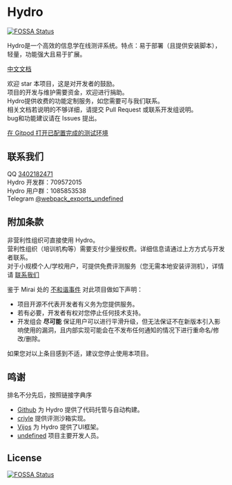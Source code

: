 # Hydro
[![FOSSA Status](https://app.fossa.com/api/projects/git%2Bgithub.com%2Fhydro-dev%2FHydro.svg?type=shield)](https://app.fossa.com/projects/git%2Bgithub.com%2Fhydro-dev%2FHydro?ref=badge_shield)

Hydro是一个高效的信息学在线测评系统。特点：易于部署（且提供安装脚本），轻量，功能强大且易于扩展。  

[中文文档](https://hydro.js.org/)  

欢迎 star 本项目，这是对开发者的鼓励。  
项目的开发与维护需要资金，欢迎进行捐助。  
Hydro提供收费的功能定制服务，如您需要可与我们联系。  
相关文档若说明的不够详细，请提交 Pull Request 或联系开发组说明。  
bug和功能建议请在 Issues 提出。  

[在 Gitpod 打开已配置完成的测试环境](https://gitpod.io/#https://github.com/hydro-dev/Hydro)  

## 联系我们

QQ [3402182471](https://wpa.qq.com/msgrd?v=3&uin=3402182471&site=qq&menu=yes)  
Hydro 开发群：709572015  
Hydro 用户群：1085853538  
Telegram [@webpack_exports_undefined](https://t.me/webpack_exports_undefined)  

## 附加条款

非营利性组织可直接使用 Hydro。  
营利性组织（培训机构等）需要支付少量授权费。详细信息请通过上方方式与开发者联系。  
对于小规模个人/学校用户，可提供免费评测服务（您无需本地安装评测机），详情请 [联系我们](#联系我们)  

鉴于 Mirai 处的 [不和谐事件](https://github.com/mamoe/mirai/issues/850) 对此项目做如下声明：

- 项目开源不代表开发者有义务为您提供服务。  
- 若有必要，开发者有权对您停止任何技术支持。  
- 开发组会 **尽可能** 保证用户可以进行平滑升级，但无法保证不在新版本引入影响使用的漏洞，且内部实现可能会在不发布任何通知的情况下进行重命名/修改/删除。  

如果您对以上条目感到不适，建议您停止使用本项目。

## 鸣谢

排名不分先后，按照链接字典序  

- [Github](https://github.com/) 为 Hydro 提供了代码托管与自动构建。  
- [criyle](https://github.com/criyle) 提供评测沙箱实现。  
- [Vijos](https://github.com/vijos/vj4) 为 Hydro 提供了UI框架。  
- [undefined](https://undefined.moe/) 项目主要开发人员。  

## License
[![FOSSA Status](https://app.fossa.com/api/projects/git%2Bgithub.com%2Fhydro-dev%2FHydro.svg?type=large)](https://app.fossa.com/projects/git%2Bgithub.com%2Fhydro-dev%2FHydro?ref=badge_large)
